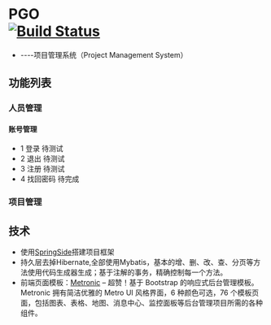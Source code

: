 PGO	<br/>[![Build Status](https://travis-ci.org/solarisy/PGO.png)](https://travis-ci.org/solarisy)
==============================================================================

- ----项目管理系统（Project Management System） 


## 功能列表
### 人员管理

#### 账号管理
-  1 登录  待测试
-  2 退出  待测试
-  3 注册  待测试
-  4 找回密码  待完成

### 项目管理

## 技术
- 使用[SpringSide](https://github.com/springside/springside4 "SpringSide4.2.2")搭建项目框架
- 持久层去掉Hibernate,全部使用Mybatis，基本的增、删、改、查、分页等方法使用代码生成器生成；基于注解的事务，精确控制每一个方法。
- 前端页面模板：[Metronic](http://dreamsky.github.io/main/blog/metronic-bootstrap/) – 超赞！基于 Bootstrap 的响应式后台管理模板。Metronic 拥有简洁优雅的 Metro UI 风格界面，6 种颜色可选，76 个模板页面，包括图表、表格、地图、消息中心、监控面板等后台管理项目所需的各种组件。


